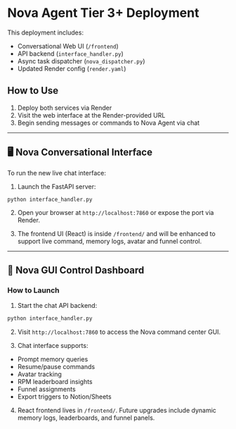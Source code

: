 
# Nova Agent Tier 3+ Deployment

This deployment includes:
- Conversational Web UI (`/frontend`)
- API backend (`interface_handler.py`)
- Async task dispatcher (`nova_dispatcher.py`)
- Updated Render config (`render.yaml`)

## How to Use
1. Deploy both services via Render
2. Visit the web interface at the Render-provided URL
3. Begin sending messages or commands to Nova Agent via chat


---

## 🖥️ Nova Conversational Interface

To run the new live chat interface:

1. Launch the FastAPI server:
```bash
python interface_handler.py
```

2. Open your browser at `http://localhost:7860` or expose the port via Render.

3. The frontend UI (React) is inside `/frontend/` and will be enhanced to support live command, memory logs, avatar and funnel control.



---

## 🧠 Nova GUI Control Dashboard

### How to Launch

1. Start the chat API backend:
```bash
python interface_handler.py
```

2. Visit `http://localhost:7860` to access the Nova command center GUI.

3. Chat interface supports:
- Prompt memory queries
- Resume/pause commands
- Avatar tracking
- RPM leaderboard insights
- Funnel assignments
- Export triggers to Notion/Sheets

4. React frontend lives in `/frontend/`. Future upgrades include dynamic memory logs, leaderboards, and funnel panels.
